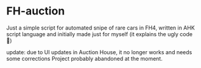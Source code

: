 # FH-auction

Just a simple script for automated snipe of rare cars in FH4, written in AHK script language and initially made just for myself (it explains the ugly code 🤔)

update: due to UI updates in Auction House, it no longer works and needs some corrections
Project probably abandoned at the moment.
